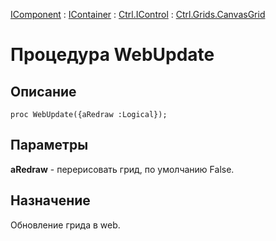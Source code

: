 ﻿---
Link: Com.Ctrl.Grids.CanvasGrid.@WebUpdate
---

[IComponent](topic:Com.Custom.ComClasses.IComponent.Default) :
[IContainer](topic:Com.Custom.ComClasses.IContainer.Default) :
[Ctrl.IControl](topic:Com.Custom.ComClasses.Ctrl.IControl.Default) :
[Ctrl.Grids.CanvasGrid](Default)

# Процедура WebUpdate

## Описание

    proc WebUpdate({aRedraw :Logical});

## Параметры

**aRedraw** - перерисовать грид, по умолчанию False.

## Назначение

Обновление грида в web.